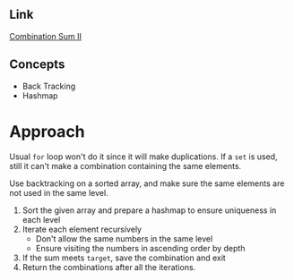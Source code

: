 ## Link
[Combination Sum II](https://leetcode.com/problems/combination-sum-ii/)

## Concepts
* Back Tracking
* Hashmap

# Approach
 Usual `for` loop won't do it since it will make duplications. If a `set` is used, still it can't make a combination containing the same elements. 

 Use backtracking on a sorted array, and make sure the same elements are not used in the same level.

1. Sort the given array and prepare a hashmap to ensure uniqueness in each level
2. Iterate each element recursively
    - Don't allow the same numbers in the same level
    - Ensure visiting the numbers in ascending order by depth
3. If the sum meets `target`, save the combination and exit
4. Return the combinations after all the iterations.

